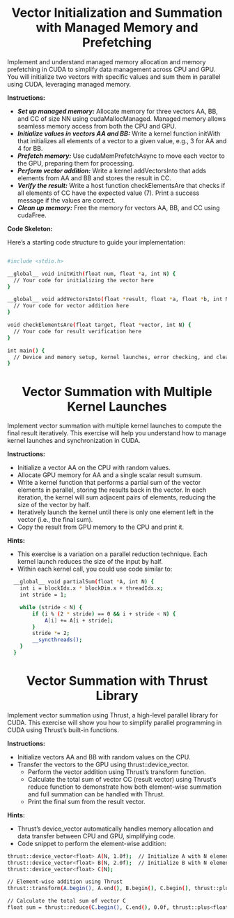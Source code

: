 <p align="center"> <h1 align="center">Vector Initialization and Summation with Managed Memory and Prefetching</h1> </p>

Implement and understand managed memory allocation and memory prefetching in CUDA to simplify data management across CPU and GPU. You will initialize two vectors with specific values and sum them in parallel using CUDA, leveraging managed memory.

**Instructions:**

- ***Set up managed memory:*** Allocate memory for three vectors AA, BB, and CC of size NN using cudaMallocManaged. Managed memory allows seamless memory access from both the CPU and GPU.
- ***Initialize values in vectors AA and BB:*** Write a kernel function initWith that initializes all elements of a vector to a given value, e.g., 3 for AA and 4 for BB.
- ***Prefetch memory:*** Use cudaMemPrefetchAsync to move each vector to the GPU, preparing them for processing.
- ***Perform vector addition:*** Write a kernel addVectorsInto that adds elements from AA and BB and stores the result in CC.
- ***Verify the result:*** Write a host function checkElementsAre that checks if all elements of CC have the expected value (7). Print a success message if the values are correct.
- ***Clean up memory:*** Free the memory for vectors AA, BB, and CC using cudaFree.

**Code Skeleton:**

Here’s a starting code structure to guide your implementation:

```sh

#include <stdio.h>

__global__ void initWith(float num, float *a, int N) {
  // Your code for initializing the vector here
}

__global__ void addVectorsInto(float *result, float *a, float *b, int N) {
  // Your code for vector addition here
}

void checkElementsAre(float target, float *vector, int N) {
  // Your code for result verification here
}

int main() {
  // Device and memory setup, kernel launches, error checking, and cleanup code here
}
```














<p align="center"> <h1 align="center">Vector Summation with Multiple Kernel Launches</h1> </p>

Implement vector summation with multiple kernel launches to compute the final result iteratively. This exercise will help you understand how to manage kernel launches and synchronization in CUDA.

**Instructions:**

- Initialize a vector AA on the CPU with random values.
- Allocate GPU memory for AA and a single scalar result sumsum.
- Write a kernel function that performs a partial sum of the vector elements in parallel, storing the results back in the vector. In each iteration, the kernel will sum adjacent pairs of elements, reducing the size of the vector by half.
- Iteratively launch the kernel until there is only one element left in the vector (i.e., the final sum).
- Copy the result from GPU memory to the CPU and print it.

**Hints:**

- This exercise is a variation on a parallel reduction technique. Each kernel launch reduces the size of the input by half.
- Within each kernel call, you could use code similar to:

```sh
  __global__ void partialSum(float *A, int N) {
    int i = blockIdx.x * blockDim.x + threadIdx.x;
    int stride = 1;

    while (stride < N) {
        if (i % (2 * stride) == 0 && i + stride < N) {
            A[i] += A[i + stride];
        }
        stride *= 2;
        __syncthreads();
    }
  }

```


<p align="center"> <h1 align="center">Vector Summation with Thrust Library</h1> </p>

 Implement vector summation using Thrust, a high-level parallel library for CUDA. This exercise will show you how to simplify parallel programming in CUDA using Thrust’s built-in functions.
 
**Instructions:**

  - Initialize vectors AA and BB with random values on the CPU.
- Transfer the vectors to the GPU using thrust::device_vector.
   - Perform the vector addition using Thrust’s transform function.
   - Calculate the total sum of vector CC (result vector) using Thrust’s reduce function to demonstrate how both element-wise summation and full summation can be handled with Thrust.
   - Print the final sum from the result vector.

**Hints:**

  - Thrust’s device_vector automatically handles memory allocation and data transfer between CPU and GPU, simplifying code.
- Code snippet to perform the element-wise addition:

```sh
thrust::device_vector<float> A(N, 1.0f);  // Initialize A with N elements
thrust::device_vector<float> B(N, 2.0f);  // Initialize B with N elements
thrust::device_vector<float> C(N);

// Element-wise addition using Thrust
thrust::transform(A.begin(), A.end(), B.begin(), C.begin(), thrust::plus<float>());

// Calculate the total sum of vector C
float sum = thrust::reduce(C.begin(), C.end(), 0.0f, thrust::plus<float>());
```
